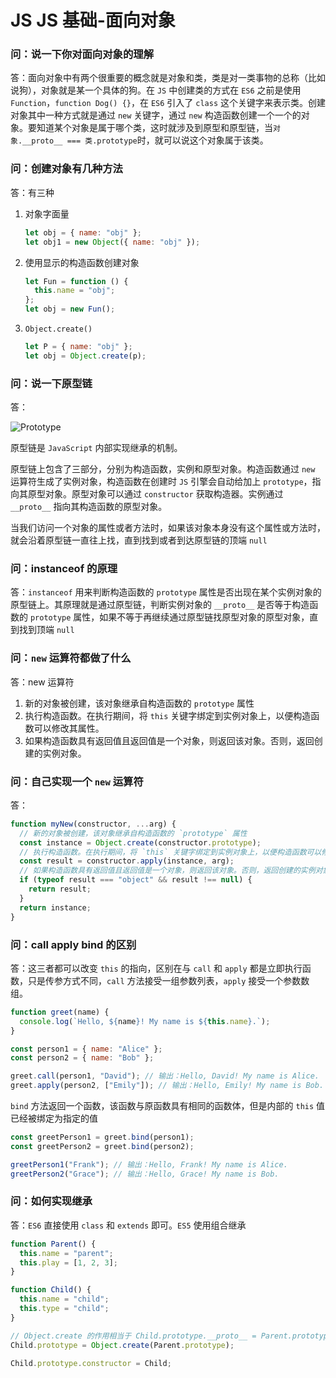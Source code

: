 # JS JS 基础-面向对象

### 问：说一下你对面向对象的理解

答：面向对象中有两个很重要的概念就是对象和类，类是对一类事物的总称（比如说狗），对象就是某一个具体的狗。在 `JS` 中创建类的方式在 `ES6` 之前是使用 `Function`，`function Dog() {}`，在 `ES6` 引入了 `class` 这个关键字来表示类。创建对象其中一种方式就是通过 `new` 关键字，通过 `new` 构造函数创建一个一个的对象。要知道某个对象是属于哪个类，这时就涉及到原型和原型链，当`对象.__proto__ === 类.prototype`时，就可以说这个对象属于该类。

### 问：创建对象有几种方法

答：有三种

1. 对象字面量
   ```javascript
   let obj = { name: "obj" };
   let obj1 = new Object({ name: "obj" });
   ```
2. 使用显示的构造函数创建对象
   ```javascript
   let Fun = function () {
     this.name = "obj";
   };
   let obj = new Fun();
   ```
3. `Object.create()`
   ```javascript
   let P = { name: "obj" };
   let obj = Object.create(p);
   ```

### 问：说一下原型链

答：

![Prototype](https://obsidian-picgo-le.oss-cn-hangzhou.aliyuncs.com/img/SCR-20230403-o4d.png)

原型链是 `JavaScript` 内部实现继承的机制。

原型链上包含了三部分，分别为构造函数，实例和原型对象。构造函数通过 `new` 运算符生成了实例对象，构造函数在创建时 `JS` 引擎会自动给加上 `prototype`，指向其原型对象。原型对象可以通过 `constructor` 获取构造器。实例通过 `__proto__` 指向其构造函数的原型对象。

当我们访问一个对象的属性或者方法时，如果该对象本身没有这个属性或方法时，就会沿着原型链一直往上找，直到找到或者到达原型链的顶端 `null`

### 问：instanceof 的原理

答：`instanceof` 用来判断构造函数的 `prototype` 属性是否出现在某个实例对象的原型链上。其原理就是通过原型链，判断实例对象的 `__proto__` 是否等于构造函数的 `prototype` 属性，如果不等于再继续通过原型链找原型对象的原型对象，直到找到顶端 `null`

### 问：`new` 运算符都做了什么

答：new 运算符

1. 新的对象被创建，该对象继承自构造函数的 `prototype` 属性
2. 执行构造函数。在执行期间，将 `this` 关键字绑定到实例对象上，以便构造函数可以修改其属性。
3. 如果构造函数具有返回值且返回值是一个对象，则返回该对象。否则，返回创建的实例对象。

### 问：自己实现一个 `new` 运算符

答：

```javascript
function myNew(constructor, ...arg) {
  // 新的对象被创建，该对象继承自构造函数的 `prototype` 属性
  const instance = Object.create(constructor.prototype);
  // 执行构造函数。在执行期间，将 `this` 关键字绑定到实例对象上，以便构造函数可以修改其属性。
  const result = constructor.apply(instance, arg);
  // 如果构造函数具有返回值且返回值是一个对象，则返回该对象。否则，返回创建的实例对象。
  if (typeof result === "object" && result !== null) {
    return result;
  }
  return instance;
}
```

### 问：call apply bind 的区别

答：这三者都可以改变 `this` 的指向，区别在与 `call` 和 `apply` 都是立即执行函数，只是传参方式不同，`call` 方法接受一组参数列表，`apply` 接受一个参数数组。

```javascript
function greet(name) {
  console.log(`Hello, ${name}! My name is ${this.name}.`);
}

const person1 = { name: "Alice" };
const person2 = { name: "Bob" };

greet.call(person1, "David"); // 输出：Hello, David! My name is Alice.
greet.apply(person2, ["Emily"]); // 输出：Hello, Emily! My name is Bob.
```

`bind` 方法返回一个函数，该函数与原函数具有相同的函数体，但是内部的 `this` 值已经被绑定为指定的值

```javascript
const greetPerson1 = greet.bind(person1);
const greetPerson2 = greet.bind(person2);

greetPerson1("Frank"); // 输出：Hello, Frank! My name is Alice.
greetPerson2("Grace"); // 输出：Hello, Grace! My name is Bob.
```

### 问：如何实现继承

答：`ES6` 直接使用 `class` 和 `extends` 即可。`ES5` 使用组合继承

```javascript
function Parent() {
  this.name = "parent";
  this.play = [1, 2, 3];
}

function Child() {
  this.name = "child";
  this.type = "child";
}

// Object.create 的作用相当于 Child.prototype.__proto__ = Parent.prototype
Child.prototype = Object.create(Parent.prototype);

Child.prototype.constructor = Child;
```
